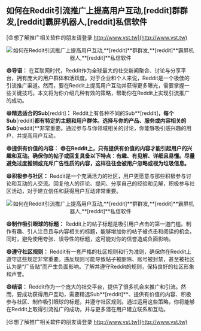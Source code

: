 ## **如何在Reddit引流推广上提高用户互动,**[reddit]**群群发,**[reddit]**霸屏机器人,**[reddit]**私信软件**

[😍想了解推广相关软件的朋友请登录 http://www.vst.tw](http://www.vst.tw)

 <center><img src="https://vst.tw/MP4/tuiguang/png/6.png" alt="如何在Reddit引流推广上提高用户互动,**[reddit]**群群发,**[reddit]**霸屏机器人,**[reddit]**私信软件"></center>

**😄导语：**
在互联网时代，Reddit作为全球最大的社交新闻聚合、讨论与分享平台，拥有庞大的用户群体和活跃度。对于企业和个人来说，Reddit是一个极佳的引流推广渠道。然而，要在Reddit上提高用户互动并获得更多曝光，需要掌握一些关键技巧。本文将为你介绍几种有效的策略，帮助你在Reddit上实现引流推广的成功。

**😄精选适合的Sub**[reddit]**：**
Reddit上有各种不同的Sub**[reddit]**，每个Sub**[reddit]**都有特定的主题和用户群体。选择与你的产品、服务或内容相关的Sub**[reddit]**非常重要。通过参与与你领域相关的讨论，你能够吸引感兴趣的用户，并提高用户互动。

**😄提供有价值的内容：**
**😄在Reddit上，只有提供有价值的内容才能引起用户的兴趣和互动。确保你的帖子或回复具备以下特点：有趣、有见解、详细且易懂。尽量避免过度推销或充斥广告性质的内容，这样往往会被用户忽略或视为垃圾信息。**

**😄积极参与社区：**
Reddit是一个充满活力的社区，用户更愿意与那些积极参与讨论和互动的人交流。回复他人的评论、提问、分享自己的经验和见解，积极参与社区活动，对于建立信任和获得用户互动非常重要。

 <center><img src="https://vst.tw/MP4/tuiguang/png/0.png" alt="如何在Reddit引流推广上提高用户互动,**[reddit]**群群发,**[reddit]**霸屏机器人,**[reddit]**私信软件"></center>

**😄制作吸引眼球的标题：**
Reddit上的帖子标题是吸引用户点击的第一道门槛。制作有趣、引人注目且与内容相关的标题，能够增加你的帖子被点击和阅读的机会。同时，避免使用夸张、误导性的标题，这可能对你的信誉造成负面影响。

**😄遵守社区规则：**
Reddit有一套严格的社区规则和行为准则，确保你在Reddit上遵守这些规定非常重要。违反规则可能导致帖子被删除、账号被封禁，甚至被社区认为是“广告贴”而产生负面影响。了解并遵守Reddit的规则，保持良好的社区形象和声誉。

**😄结语：**
Reddit作为一个庞大的社交平台，提供了很多机会来推广和引流。然而，要成功获得用户互动，需要精选Sub**[reddit]**、提供有价值的内容、积极参与社区、制作吸引眼球的标题，并遵守社区规则。通过运用这些策略，你将能够在Reddit上取得引流推广的成功，并与更多潜在用户建立联系和互动。

[😍想了解推广相关软件的朋友请登录 http://www.vst.tw](http://www.vst.tw)



